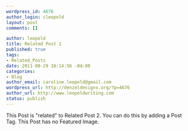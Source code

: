 ```yaml
--- 
wordpress_id: 4676
author_login: cleopold
layout: post
comments: []

author: leopold
title: Related Post 1
published: true
tags: 
- Related_Posts
date: 2011-08-29 16:14:56 -04:00
categories: 
- Blog
author_email: caroline.leopold@gmail.com
wordpress_url: http://denzeldesigns.org/?p=4676
author_url: http://www.leopoldwriting.com
status: publish
---
```

This Post is "related" to Related Post 2. You can do this by adding a Post Tag. This Post has no Featured Image.
